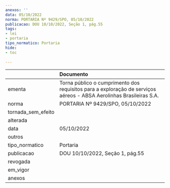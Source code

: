 ```yaml
---
anexos: ''
data: 05/10/2022
norma: PORTARIA Nº 9429/SPO, 05/10/2022
publicacao: DOU 10/10/2022, Seção 1, pág.55
tags:
- lei
- portaria
tipo_normatico: Portaria
hide: 
- toc 
 
---
```


|                    | Documento                                                                                                          |
|:-------------------|:-------------------------------------------------------------------------------------------------------------------|
| ementa             | Torna público o cumprimento dos requisitos para a exploração de serviços aéreos - ABSA Aerolinhas Brasileiras S.A. |
| norma              | PORTARIA Nº 9429/SPO, 05/10/2022                                                                                   |
| tornada_sem_efeito |                                                                                                                    |
| alterada           |                                                                                                                    |
| data               | 05/10/2022                                                                                                         |
| outros             |                                                                                                                    |
| tipo_normatico     | Portaria                                                                                                           |
| publicacao         | DOU 10/10/2022, Seção 1, pág.55                                                                                    |
| revogada           |                                                                                                                    |
| em_vigor           |                                                                                                                    |
| anexos             |                                                                                                                    |